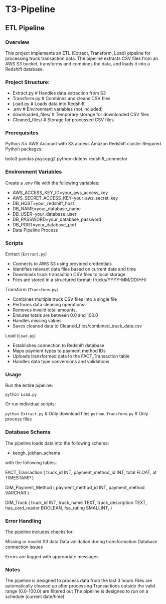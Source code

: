 # T3-Pipeline
## ETL Pipeline 
### Overview
This project implements an ETL (Extract, Transform, Load) pipeline for processing truck transaction data. The pipeline extracts CSV files from an AWS S3 bucket, transforms and combines the data, and loads it into a Redshift database.

### Project Structure:
- Extract.py          # Handles data extraction from S3
- Transform.py        # Combines and cleans CSV files
- Load.py            # Loads data into Redshift
- .env               # Environment variables (not included)
- downloaded_files/  # Temporary storage for downloaded CSV files
- Cleaned_files/    # Storage for processed CSV files

### Prerequisites

Python 3.x
AWS Account with S3 access
Amazon Redshift cluster
Required Python packages:

boto3
pandas
psycopg2
python-dotenv
redshift_connector


### Environment Variables
Create a .env file with the following variables:
- AWS_ACCESS_KEY_ID=your_aws_access_key
- AWS_SECRET_ACCESS_KEY=your_aws_secret_key
- DB_HOST=your_redshift_host
- DB_NAME=your_database_name
- DB_USER=your_database_user
- DB_PASSWORD=your_database_password
- DB_PORT=your_database_port
- Data Pipeline Process

### Scripts 
Extract (`Extract.py`)

- Connects to AWS S3 using provided credentials
- Identifies relevant data files based on current date and time
- Downloads truck transaction CSV files to local storage
- Files are stored in a structured format: trucks/YYYY-MM/DD/HH/

Transform (`Transform.py`)

- Combines multiple truck CSV files into a single file
- Performs data cleaning operations:
- Removes invalid total amounts,
- Ensures totals are between 0.0 and 100.0
- Handles missing values
- Saves cleaned data to Cleaned_files/combined_truck_data.csv

Load (`Load.py`)

- Establishes connection to Redshift database
- Maps payment types to payment method IDs
- Uploads transformed data to the FACT_Transaction table
- Handles data type conversions and validations

### Usage
Run the entire pipeline:

` python Load.py `

Or run individual scripts:

` python Extract.py ` # Only download files
` python Transform.py ` # Only process files

### Database Schema
The pipeline loads data into the following schema:

 - keogh_jokhan_schema

with the following tables:

FACT_Transaction (
    truck_id INT,
    payment_method_id INT,
    total FLOAT,
    at TIMESTAMP
)

DIM_Payment_Method (
    payment_method_id INT,
    payment_method VARCHAR
)

DIM_Truck (
    truck_id INT,
    truck_name TEXT,
    truck_description TEXT,
    has_card_reader BOOLEAN,
    fsa_rating SMALLINT,
)

### Error Handling

The pipeline includes checks for:

Missing or invalid S3 data
Data validation during transformation
Database connection issues


Errors are logged with appropriate messages

### Notes

The pipeline is designed to process data from the last 3 hours
Files are automatically cleaned up after processing
Transactions outside the valid range (0.0-100.0) are filtered out
The pipeline is designed to run on a schedule (current date/time)